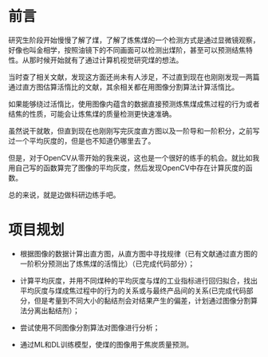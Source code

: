 # 前言

研究生阶段开始慢慢了解了煤，了解了炼焦煤的一个检测方式是通过显微镜观察，好像也叫金相学，按照油镜下的不同画面可以检测出煤阶，甚至可以预测结焦特性。从那时候开始就有了通过计算机视觉研究煤的想法。

当时查了相关文献，发现这方面还尚未有人涉足，不过直到现在也刚刚发现一两篇通过直方图估算活惰比的文献，其余相关都在用图像分割算法计算活惰比。

如果能够绕过活惰比，使用图像内蕴含的数据直接预测炼焦煤成焦过程的行为或者结焦的性质，可能会让炼焦煤的质量检测更快速准确。

虽然说干就敢，但直到现在也刚刚写完灰度直方图以及一阶导和一阶积分，之前写过一个平均灰度的，但是也不知道仍哪里去了。

但是，对于OpenCV从零开始的我来说，这也是一个很好的练手的机会。就比如我用自己写的函数算完了图像的平均灰度，然后发现OpenCV中存在计算灰度的函数。

总的来说，就是边做科研边练手吧。

# 项目规划

- 根据图像的数据计算出直方图，从直方图中寻找规律（已有文献通过直方图的一阶积分预测出了炼焦煤的活惰比）（已完成代码部分）；

- 计算平均灰度，并用不同煤种的平均灰度与煤的工业指标进行回归拟合，找出平均灰度与煤成焦过程中的行为的关系或与最终产品间的关系(已完成代码部分，但是考量到不同大小的黏结剂会对结果产生的偏差，计划通过图像分割算法分离出黏结剂）；

- 尝试使用不同图像分割算法对图像进行分析；

- 通过ML和DL训练模型，使煤的图像用于焦炭质量预测。

